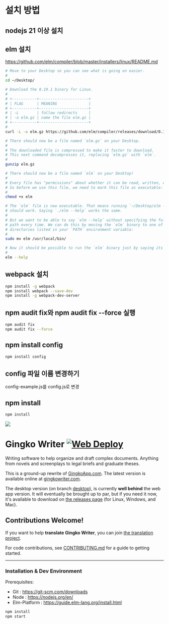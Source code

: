# 설치 방법
## nodejs 21 이상 설치
## elm 설치
https://github.com/elm/compiler/blob/master/installers/linux/README.md
```bash
# Move to your Desktop so you can see what is going on easier.
#
cd ~/Desktop/

# Download the 0.19.1 binary for Linux.
#
# +-----------+----------------------+
# | FLAG      | MEANING              |
# +-----------+----------------------+
# | -L        | follow redirects     |
# | -o elm.gz | name the file elm.gz |
# +-----------+----------------------+
#
curl -L -o elm.gz https://github.com/elm/compiler/releases/download/0.19.1/binary-for-linux-64-bit.gz

# There should now be a file named `elm.gz` on your Desktop.
#
# The downloaded file is compressed to make it faster to download.
# This next command decompresses it, replacing `elm.gz` with `elm`.
#
gunzip elm.gz

# There should now be a file named `elm` on your Desktop!
#
# Every file has "permissions" about whether it can be read, written, or executed.
# So before we use this file, we need to mark this file as executable:
#
chmod +x elm

# The `elm` file is now executable. That means running `~/Desktop/elm --help`
# should work. Saying `./elm --help` works the same.
#
# But we want to be able to say `elm --help` without specifying the full file
# path every time. We can do this by moving the `elm` binary to one of the
# directories listed in your `PATH` environment variable:
#
sudo mv elm /usr/local/bin/

# Now it should be possible to run the `elm` binary just by saying its name!
#
elm --help
```
## 
## webpack 설치
```bash
npm install -g webpack
npm install webpack --save-dev
npm install -g webpack-dev-server
```
## npm audit fix와 npm audit fix --force 실행
```bash
npm audit fix
npm audit fix --force
```
## npm install config
```bash
npm install config
```
## config 파일 이름 변경하기
config-example.js를 config.js로 변경
## npm install
```bash
npm install
```
![](./docs/images/screenshot-alien-screenplay.png)

# Gingko Writer [![Web Deploy](https://github.com/gingko/client/actions/workflows/web-deploy.yml/badge.svg)](https://github.com/gingko/client/actions/workflows/web-deploy.yml)

Writing software to help organize and draft complex documents. Anything from novels and screenplays to legal briefs and graduate theses.

This is a ground-up rewrite of [GingkoApp.com](https://gingkoapp.com). The latest version is available online at [gingkowriter.com](https://gingkowriter.com).

The desktop version (on branch [desktop](https://github.com/gingko/client/tree/desktop)), is currently **well behind** the web app version. It will eventually be brought up to par, but if you need it now, it's available to download on [the releases page](https://github.com/gingko/client/releases) (for Linux, Windows, and Mac).

## Contributions Welcome!

If you want to help **translate Gingko Writer**, you can join [the translation project](https://poeditor.com/join/project/k8Br3k0JVz).

For code contributions, see [CONTRIBUTING.md](./CONTRIBUTING.md) for a guide to getting started.

---

### Installation & Dev Environment

Prerequisites:

* Git : https://git-scm.com/downloads
* Node : https://nodejs.org/en/
* Elm-Platform : https://guide.elm-lang.org/install.html

```bash
npm install
npm start
```

